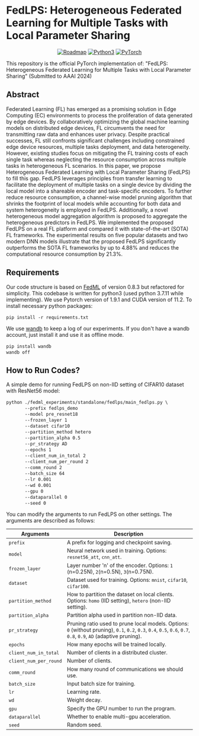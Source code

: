 # FedLPS: Heterogeneous Federated Learning for Multiple Tasks with Local Parameter Sharing


<p align="center">
  <a href="https://github.com/FedML-AI/FedML/projects/1"><img alt="Roadmap" src="https://img.shields.io/badge/roadmap-FedML-informational.svg?style=flat-square"></a>
  <a href="#"><img alt="Python3" src="https://img.shields.io/badge/Python-3-brightgreen.svg?style=flat-square"></a>
  <a href="#"><img alt="PyTorch" src="https://img.shields.io/badge/PyTorch-%3E1.9-orange"></a>
</p>


This repository is the official PyTorch implementation of:
"FedLPS: Heterogeneous Federated Learning for Multiple Tasks with Local Parameter Sharing" (Submitted to AAAI 2024)

[//]: # (<img src="./FedLPS.png" width = "80%" height = "" alt="FedLPS framwork." TITLE="Overview of FedLPS." />)


## Abstract
Federated Learning (FL) has emerged as a promising solution in Edge Computing (EC) environments to process the proliferation of data generated by edge devices. By collaboratively optimizing the global machine learning models on distributed edge devices, FL circumvents the need for transmitting raw data and enhances user privacy. 
Despite practical successes, FL still confronts significant challenges including constrained edge device resources, multiple tasks deployment, and data heterogeneity.
However, existing studies focus on mitigating the FL training costs of each single task whereas neglecting the resource consumption across multiple tasks in heterogeneous FL scenarios. In this paper, we propose Heterogeneous Federated Learning with Local Parameter Sharing (FedLPS) to fill this gap. FedLPS leverages principles from transfer learning to facilitate the deployment of multiple tasks on a single device by dividing the local model into a shareable encoder and task-specific encoders. To further reduce resource consumption, a channel-wise model pruning algorithm that shrinks the footprint of local models while accounting for both data and system heterogeneity is employed in FedLPS. Additionally, a novel heterogeneous model aggregation algorithm is proposed to aggregate the heterogeneous predictors in FedLPS.
We implemented the proposed FedLPS on a real FL platform and compared it with state-of-the-art (SOTA) FL frameworks. The experimental results on five popular datasets and two modern DNN models illustrate that the proposed FedLPS significantly outperforms the SOTA FL frameworks by up to 4.88% and reduces the computational resource consumption by 21.3%.

## Requirements

Our code structure is based on <a href="https://github.com/FedML-AI/FedML">FedML</a> of version 0.8.3 but refactored 
for simplicity. This codebase is written for python3 (used python 3.7.11 while implementing).
We use Pytorch version of 1.9.1 and CUDA version of 11.2.
To install necessary python packages:
```
pip install -r requirements.txt
```
We use <a href="https://wandb.ai/">wandb</a> to keep a log of our experiments.
If you don't have a wandb account, just install it and use it as offline mode.
```
pip install wandb
wandb off
```

## How to Run Codes?

A simple demo for running FedLPS on non-IID setting of CIFAR10 dataset with ResNet56 model:

```
python ./fedml_experiments/standalone/fedlps/main_fedlps.py \
       --prefix fedlps_demo
       --model pre_resnet18
       --frozen_layer 1
       --dataset cifar10
       --partition_method hetero
       --partition_alpha 0.5
       --pr_strategy AD
       --epochs 1
       --client_num_in_total 2
       --client_num_per_round 2
       --comm_round 2
       --batch_size 64
       --lr 0.001
       --wd 0.001
       --gpu 0
       --dataparallel 0       
       --seed 0       
```

You can modify the arguments to run FedLPS on other settings. The arguments are described as follows:

| Arguments              | Description                                                                                                                                                       |
|------------------------|-------------------------------------------------------------------------------------------------------------------------------------------------------------------|
| `prefix`               | A prefix for logging and checkpoint saving.                                                                                                                       |
| `model`                | Neural network used in training. Options: `resnet56_att`, `cnn_att`.                                                                                              |
| `frozen_layer`         | Layer number 'n' of the encoder. Options: `1` (n=0.25N), `2`(n=0.5N), `3`(n=0.75N).                                                                               |
| `dataset`              | Dataset used for training. Options: `mnist`, `cifar10`, `cifar100`.                                                                                               |
| `partition_method`     | How to partition the dataset on local clients.  Options: `homo` (IID setting), `hetero` (non-IID setting).                                                        |
| `partition_alpha`      | Partition alpha used in partition non-IID data.                                                                                                                   |
| `pr_strategy`          | Pruning ratio used to prune local models. Options: `0` (without pruning), `0.1`, `0.2`, `0.3`, `0.4`, `0.5`, `0.6`, `0.7`, `0.8`, `0.9`, `AD` (adaptive pruning). |
| `epochs`               | How many epochs will be trained locally.                                                                                                                          |
| `client_num_in_total`  | Number of clients in a distributed cluster.                                                                                                                       |
| `client_num_per_round` | Number of clients.                                                                                                                                                |
| `comm_round`           | How many round of communications we should use.                                                                                                                   |
| `batch_size`           | Input batch size for training.                                                                                                                                    |
| `lr`                   | Learning rate.                                                                                                                                                    |
| `wd`                   | Weight decay.                                                                                                                                                     |
| `gpu`                  | Specify the GPU number to run the program.                                                                                                                        |
| `dataparallel`         | Whether to enable multi-gpu acceleration.                                                                                                                         |
| `seed`                 | Random seed.                                                                                                                                                      |


